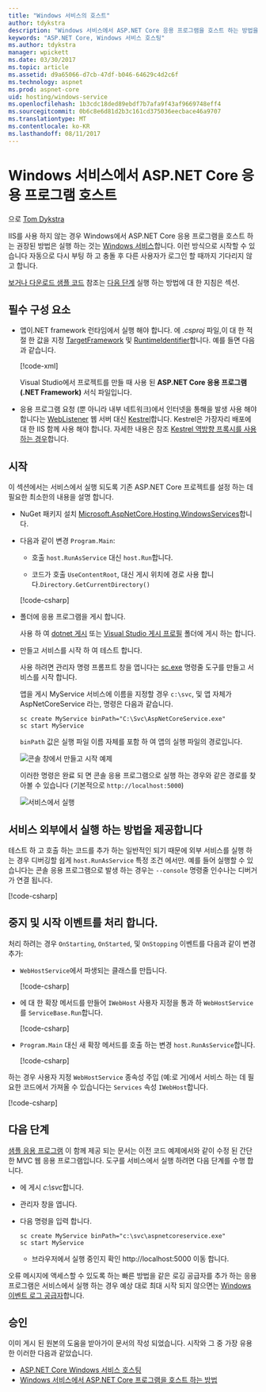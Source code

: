 ```yaml
---
title: "Windows 서비스의 호스트"
author: tdykstra
description: "Windows 서비스에서 ASP.NET Core 응용 프로그램을 호스트 하는 방법을 알아봅니다."
keywords: "ASP.NET Core, Windows 서비스 호스팅"
ms.author: tdykstra
manager: wpickett
ms.date: 03/30/2017
ms.topic: article
ms.assetid: d9a65066-d7cb-47df-b046-64629c4d2c6f
ms.technology: aspnet
ms.prod: aspnet-core
uid: hosting/windows-service
ms.openlocfilehash: 1b3cdc18ded89ebdf7b7afa9f43af9669748eff4
ms.sourcegitcommit: 0b6c8e6d81d2b3c161cd375036eecbace46a9707
ms.translationtype: MT
ms.contentlocale: ko-KR
ms.lasthandoff: 08/11/2017
---
```

# <a name="host-an-aspnet-core-app-in-a-windows-service"></a>Windows 서비스에서 ASP.NET Core 응용 프로그램 호스트

으로 [Tom Dykstra](https://github.com/tdykstra)

IIS를 사용 하지 않는 경우 Windows에서 ASP.NET Core 응용 프로그램을 호스트 하는 권장된 방법은 실행 하는 것는 [Windows 서비스](https://msdn.microsoft.com/library/d56de412)합니다. 이런 방식으로 시작할 수 있습니다 자동으로 다시 부팅 하 고 충돌 후 다른 사용자가 로그인 할 때까지 기다리지 않고 합니다.

[보거나 다운로드 샘플 코드](https://github.com/aspnet/Docs/tree/master/aspnetcore/hosting/windows-service/sample) 참조는 [다음 단계](#next-steps) 실행 하는 방법에 대 한 지침은 섹션.

## <a name="prerequisites"></a>필수 구성 요소

* 앱이.NET framework 런타임에서 실행 해야 합니다.  에 *.csproj* 파일,이 대 한 적절 한 값을 지정 [TargetFramework](https://docs.microsoft.com/nuget/schema/target-frameworks) 및 [RuntimeIdentifier](https://docs.microsoft.com/dotnet/articles/core/rid-catalog)합니다. 예를 들면 다음과 같습니다.

  [!code-xml[](windows-service/sample/AspNetCoreService.csproj?range=3-6)]

  Visual Studio에서 프로젝트를 만들 때 사용 된 **ASP.NET Core 응용 프로그램 (.NET Framework)** 서식 파일입니다.

* 응용 프로그램 요청 (뿐 아니라 내부 네트워크)에서 인터넷을 통해을 발생 사용 해야 합니다는 [WebListener](xref:fundamentals/servers/weblistener) 웹 서버 대신 [Kestrel](xref:fundamentals/servers/kestrel)합니다.  Kestrel은 가장자리 배포에 대 한 IIS 함께 사용 해야 합니다.  자세한 내용은 참조 [Kestrel 역방향 프록시를 사용 하는 경우](xref:fundamentals/servers/kestrel#when-to-use-kestrel-with-a-reverse-proxy)합니다.

## <a name="getting-started"></a>시작

이 섹션에서는 서비스에서 실행 되도록 기존 ASP.NET Core 프로젝트를 설정 하는 데 필요한 최소한의 내용을 설명 합니다.

* NuGet 패키지 설치 [Microsoft.AspNetCore.Hosting.WindowsServices](https://www.nuget.org/packages/Microsoft.AspNetCore.Hosting.WindowsServices/)합니다.

* 다음과 같이 변경 `Program.Main`:
  
  * 호출 `host.RunAsService` 대신 `host.Run`합니다.
  
  * 코드가 호출 `UseContentRoot`, 대신 게시 위치에 경로 사용 합니다.`Directory.GetCurrentDirectory()` 
  
  [!code-csharp[](windows-service/sample/Program.cs?name=ServiceOnly&highlight=3-4,8,14)]

* 폴더에 응용 프로그램을 게시 합니다.

  사용 하 여 [dotnet 게시](https://docs.microsoft.com/dotnet/articles/core/tools/dotnet-publish) 또는 [Visual Studio 게시 프로필](xref:publishing/web-publishing-vs) 폴더에 게시 하는 합니다.

* 만들고 서비스를 시작 하 여 테스트 합니다.

  사용 하려면 관리자 명령 프롬프트 창을 엽니다는 [sc.exe](https://technet.microsoft.com/library/bb490995) 명령줄 도구를 만들고 서비스를 시작 합니다.  
  
  앱을 게시 MyService 서비스에 이름을 지정할 경우 `c:\svc`, 및 앱 자체가 AspNetCoreService 라는, 명령은 다음과 같습니다.

  ```console
  sc create MyService binPath="C:\Svc\AspNetCoreService.exe"
  sc start MyService
  ```
  `binPath` 값은 실행 파일 이름 자체를 포함 하 여 앱의 실행 파일의 경로입니다.

  ![콘솔 창에서 만들고 시작 예제](windows-service/_static/create-start.png)

  이러한 명령은 완료 되 면 콘솔 응용 프로그램으로 실행 하는 경우와 같은 경로를 찾아볼 수 있습니다 (기본적으로 `http://localhost:5000`)

  ![서비스에서 실행](windows-service/_static/running-in-service.png)


## <a name="provide-a-way-to-run-outside-of-a-service"></a>서비스 외부에서 실행 하는 방법을 제공합니다

테스트 하 고 호출 하는 코드를 추가 하는 일반적인 되기 때문에 외부 서비스를 실행 하는 경우 디버깅할 쉽게 `host.RunAsService` 특정 조건 에서만.  예를 들어 실행할 수 있습니다는 콘솔 응용 프로그램으로 발생 하는 경우는 `--console` 명령줄 인수나는 디버거가 연결 됩니다.

[!code-csharp[](windows-service/sample/Program.cs?name=ServiceOrConsole)]

## <a name="handle-stopping-and-starting-events"></a>중지 및 시작 이벤트를 처리 합니다.

처리 하려는 경우 `OnStarting`, `OnStarted`, 및 `OnStopping` 이벤트를 다음과 같이 변경 추가:

* `WebHostService`에서 파생되는 클래스를 만듭니다.

  [!code-csharp[](windows-service/sample/CustomWebHostService.cs?name=NoLogging)]

* 에 대 한 확장 메서드를 만들어 `IWebHost` 사용자 지정을 통과 하 `WebHostService` 를 `ServiceBase.Run`합니다.

  [!code-csharp[](windows-service/sample/WebHostServiceExtensions.cs?name=ExtensionsClass)]

* `Program.Main` 대신 새 확장 메서드를 호출 하는 변경 `host.RunAsService`합니다.

  [!code-csharp[](windows-service/sample/Program.cs?name=HandleStopStart&highlight=26)]

하는 경우 사용자 지정 `WebHostService` 종속성 주입 (예:로 거)에서 서비스 하는 데 필요한 코드에서 가져올 수 있습니다는 `Services` 속성 `IWebHost`합니다.

[!code-csharp[](windows-service/sample/CustomWebHostService.cs?name=Logging&highlight=7)]

## <a name="next-steps"></a>다음 단계

[샘플 응용 프로그램](https://github.com/aspnet/Docs/tree/master/aspnetcore/hosting/windows-service/sample) 이 함께 제공 되는 문서는 이전 코드 예제에서와 같이 수정 된 간단한 MVC 웹 응용 프로그램입니다.  도구를 서비스에서 실행 하려면 다음 단계를 수행 합니다.

* 에 게시 *c:\svc*합니다.

* 관리자 창을 엽니다.

* 다음 명령을 입력 합니다.

  ```console
  sc create MyService binPath="c:\svc\aspnetcoreservice.exe"
  sc start MyService
  ```

  * 브라우저에서 실행 중인지 확인 http://localhost:5000 이동 합니다.

오류 메시지에 액세스할 수 있도록 하는 빠른 방법을 같은 로깅 공급자를 추가 하는 응용 프로그램은 서비스에서 실행 하는 경우 예상 대로 최대 시작 되지 않으면는 [Windows 이벤트 로그 공급자](xref:fundamentals/logging#eventlog)합니다.

## <a name="acknowledgments"></a>승인

이미 게시 된 원본의 도움을 받아가이 문서의 작성 되었습니다. 시작와 그 중 가장 유용한 이러한 다음과 같았습니다.

* [ASP.NET Core Windows 서비스 호스팅](http://stackoverflow.com/questions/37346383/hosting-asp-net-core-as-windows-service/37464074#37464074)
* [Windows 서비스에서 ASP.NET Core 프로그램을 호스트 하는 방법](http://dotnetthoughts.net/how-to-host-your-aspnet-core-in-a-windows-service/)
